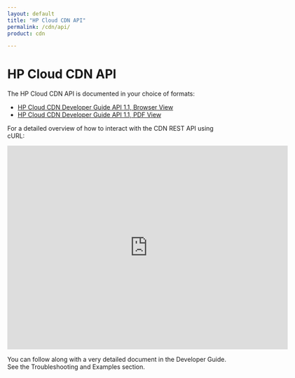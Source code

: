 ```yaml
---
layout: default
title: "HP Cloud CDN API"
permalink: /cdn/api/
product: cdn

---
```

# HP Cloud CDN API

The HP Cloud CDN API is documented in your choice of formats: 

* [HP Cloud CDN Developer Guide API 1.1, Browser View](https://api-docs.hpcloud.com/hpcloud-cdn-storage/1.0/content/ch_cdn-dev-overview.html )
* [HP Cloud CDN Developer Guide API 1.1, PDF View](http://api-docs.hpcloud.com/hpcloud-cdn-storage/1.0/hpcloud-cdn-devguide-1.0.pdf)

For a detailed overview of how to interact with the CDN REST API using cURL:

<iframe src="http://player.vimeo.com/video/33235738?title=0&amp;byline=0&amp;portrait=0" width="640" height="464" frameborder="0"> </iframe>

You can follow along with a very detailed document in the Developer Guide. See the Troubleshooting and Examples section.
